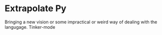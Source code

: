 # Extrapolate Py
Bringing a new vision or some impractical or weird way of dealing with the langugage. Tinker-mode
